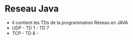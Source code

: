 # Reseau Java
* Il contient les TDs de la programmation Réseau en JAVA
* UDP - TD 1 - TD 7
* TCP - TD 8 -

